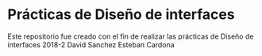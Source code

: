 # Prácticas de Diseño de interfaces

Este repositorio fue creado con el fin de realizar las prácticas de Diseño de interfaces 2018-2
David Sanchez
Esteban Cardona
